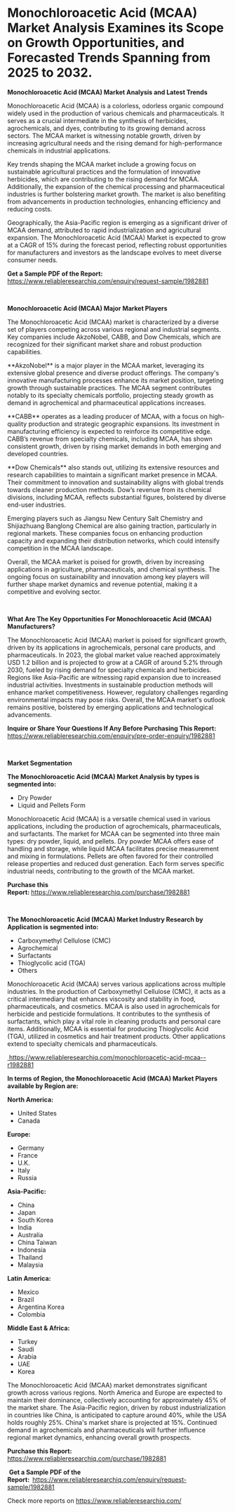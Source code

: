 <p><h1>Monochloroacetic Acid (MCAA) Market Analysis Examines its Scope on Growth Opportunities, and Forecasted Trends Spanning from 2025 to 2032.</h1></p><p><strong>Monochloroacetic Acid (MCAA) Market Analysis and Latest Trends</strong></p>
<p><p>Monochloroacetic Acid (MCAA) is a colorless, odorless organic compound widely used in the production of various chemicals and pharmaceuticals. It serves as a crucial intermediate in the synthesis of herbicides, agrochemicals, and dyes, contributing to its growing demand across sectors. The MCAA market is witnessing notable growth, driven by increasing agricultural needs and the rising demand for high-performance chemicals in industrial applications. </p><p>Key trends shaping the MCAA market include a growing focus on sustainable agricultural practices and the formulation of innovative herbicides, which are contributing to the rising demand for MCAA. Additionally, the expansion of the chemical processing and pharmaceutical industries is further bolstering market growth. The market is also benefiting from advancements in production technologies, enhancing efficiency and reducing costs.</p><p>Geographically, the Asia-Pacific region is emerging as a significant driver of MCAA demand, attributed to rapid industrialization and agricultural expansion. The Monochloroacetic Acid (MCAA) Market is expected to grow at a CAGR of 15% during the forecast period, reflecting robust opportunities for manufacturers and investors as the landscape evolves to meet diverse consumer needs.</p></p>
<p><strong>Get a Sample PDF of the Report:&nbsp;</strong> <a href="https://www.reliableresearchiq.com/enquiry/request-sample/1982881?utm_campaign=123&utm_medium=2&utm_source=Github&utm_content=ia&utm_term=05022025&utm_id=monochloroacetic-acid-mcaa">https://www.reliableresearchiq.com/enquiry/request-sample/1982881</a></p>
<p>&nbsp;</p>
<p><strong>Monochloroacetic Acid (MCAA) Major Market Players</strong></p>
<p><p>The Monochloroacetic Acid (MCAA) market is characterized by a diverse set of players competing across various regional and industrial segments. Key companies include AkzoNobel, CABB, and Dow Chemicals, which are recognized for their significant market share and robust production capabilities.</p><p>**AkzoNobel** is a major player in the MCAA market, leveraging its extensive global presence and diverse product offerings. The company's innovative manufacturing processes enhance its market position, targeting growth through sustainable practices. The MCAA segment contributes notably to its specialty chemicals portfolio, projecting steady growth as demand in agrochemical and pharmaceutical applications increases.</p><p>**CABB** operates as a leading producer of MCAA, with a focus on high-quality production and strategic geographic expansions. Its investment in manufacturing efficiency is expected to reinforce its competitive edge. CABB’s revenue from specialty chemicals, including MCAA, has shown consistent growth, driven by rising market demands in both emerging and developed countries.</p><p>**Dow Chemicals** also stands out, utilizing its extensive resources and research capabilities to maintain a significant market presence in MCAA. Their commitment to innovation and sustainability aligns with global trends towards cleaner production methods. Dow’s revenue from its chemical divisions, including MCAA, reflects substantial figures, bolstered by diverse end-user industries.</p><p>Emerging players such as Jiangsu New Century Salt Chemistry and Shijiazhuang Banglong Chemical are also gaining traction, particularly in regional markets. These companies focus on enhancing production capacity and expanding their distribution networks, which could intensify competition in the MCAA landscape.</p><p>Overall, the MCAA market is poised for growth, driven by increasing applications in agriculture, pharmaceuticals, and chemical synthesis. The ongoing focus on sustainability and innovation among key players will further shape market dynamics and revenue potential, making it a competitive and evolving sector.</p></p>
<p>&nbsp;</p>
<p><strong>What Are The Key Opportunities For Monochloroacetic Acid (MCAA) Manufacturers?</strong></p>
<p><p>The Monochloroacetic Acid (MCAA) market is poised for significant growth, driven by its applications in agrochemicals, personal care products, and pharmaceuticals. In 2023, the global market value reached approximately USD 1.2 billion and is projected to grow at a CAGR of around 5.2% through 2030, fueled by rising demand for specialty chemicals and herbicides. Regions like Asia-Pacific are witnessing rapid expansion due to increased industrial activities. Investments in sustainable production methods will enhance market competitiveness. However, regulatory challenges regarding environmental impacts may pose risks. Overall, the MCAA market's outlook remains positive, bolstered by emerging applications and technological advancements.</p></p>
<p><strong>Inquire or Share Your Questions If Any Before Purchasing This Report:</strong> <a href="https://www.reliableresearchiq.com/enquiry/pre-order-enquiry/1982881?utm_campaign=123&utm_medium=2&utm_source=Github&utm_content=ia&utm_term=05022025&utm_id=monochloroacetic-acid-mcaa">https://www.reliableresearchiq.com/enquiry/pre-order-enquiry/1982881</a></p>
<p>&nbsp;</p>
<p><strong>Market Segmentation</strong></p>
<p><strong>The Monochloroacetic Acid (MCAA) Market Analysis by types is segmented into:</strong></p>
<p><ul><li>Dry Powder</li><li>Liquid and Pellets Form</li></ul></p>
<p><p>Monochloroacetic Acid (MCAA) is a versatile chemical used in various applications, including the production of agrochemicals, pharmaceuticals, and surfactants. The market for MCAA can be segmented into three main types: dry powder, liquid, and pellets. Dry powder MCAA offers ease of handling and storage, while liquid MCAA facilitates precise measurement and mixing in formulations. Pellets are often favored for their controlled release properties and reduced dust generation. Each form serves specific industrial needs, contributing to the growth of the MCAA market.</p></p>
<p><strong>Purchase this Report:&nbsp;</strong><a href="https://www.reliableresearchiq.com/purchase/1982881?utm_campaign=123&utm_medium=2&utm_source=Github&utm_content=ia&utm_term=05022025&utm_id=monochloroacetic-acid-mcaa">https://www.reliableresearchiq.com/purchase/1982881</a></p>
<p>&nbsp;</p>
<p><strong>The Monochloroacetic Acid (MCAA) Market Industry Research by Application is segmented into:</strong></p>
<p><ul><li>Carboxymethyl Cellulose (CMC)</li><li>Agrochemical</li><li>Surfactants</li><li>Thioglycolic acid (TGA)</li><li>Others</li></ul></p>
<p><p>Monochloroacetic Acid (MCAA) serves various applications across multiple industries. In the production of Carboxymethyl Cellulose (CMC), it acts as a critical intermediary that enhances viscosity and stability in food, pharmaceuticals, and cosmetics. MCAA is also used in agrochemicals for herbicide and pesticide formulations. It contributes to the synthesis of surfactants, which play a vital role in cleaning products and personal care items. Additionally, MCAA is essential for producing Thioglycolic Acid (TGA), utilized in cosmetics and hair treatment products. Other applications extend to specialty chemicals and pharmaceuticals.</p></p>
<p><a href="https://www.reliableresearchiq.com/monochloroacetic-acid-mcaa--r1982881?utm_campaign=123&utm_medium=2&utm_source=Github&utm_content=ia&utm_term=05022025&utm_id=monochloroacetic-acid-mcaa">&nbsp;https://www.reliableresearchiq.com/monochloroacetic-acid-mcaa--r1982881</a></p>
<p><strong>In terms of Region, the Monochloroacetic Acid (MCAA) Market Players available by Region are:</strong></p>
<p>
    <p> <strong> North America: </strong>
        <ul>
            <li>United States</li>
            <li>Canada</li>
        </ul>
        </p> 
    <p> <strong> Europe: </strong>
        <ul>
            <li>Germany</li>
            <li>France</li>
            <li>U.K.</li>
            <li>Italy</li>
            <li>Russia</li>
        </ul>
        </p> 
    <p> <strong> Asia-Pacific: </strong>
        <ul>
            <li>China</li>
            <li>Japan</li>
            <li>South Korea</li>
            <li>India</li>
            <li>Australia</li>
            <li>China Taiwan</li>
            <li>Indonesia</li>
            <li>Thailand</li>
            <li>Malaysia</li>
        </ul>
        </p> 
    <p> <strong> Latin America: </strong>
        <ul>
            <li>Mexico</li>
            <li>Brazil</li>
            <li>Argentina Korea</li>
            <li>Colombia</li>
        </ul>
        </p> 
    <p> <strong> Middle East & Africa: </strong>
        <ul>
            <li>Turkey</li>
            <li>Saudi</li>
            <li>Arabia</li>
            <li>UAE</li>
            <li>Korea</li>
        </ul>
    </p>
    </p>
<p><p>The Monochloroacetic Acid (MCAA) market demonstrates significant growth across various regions. North America and Europe are expected to maintain their dominance, collectively accounting for approximately 45% of the market share. The Asia-Pacific region, driven by robust industrialization in countries like China, is anticipated to capture around 40%, while the USA holds roughly 25%. China's market share is projected at 15%. Continued demand in agrochemicals and pharmaceuticals will further influence regional market dynamics, enhancing overall growth prospects.</p></p>
<p><strong>Purchase this Report: </strong><a href="https://www.reliableresearchiq.com/purchase/1982881?utm_campaign=123&utm_medium=2&utm_source=Github&utm_content=ia&utm_term=05022025&utm_id=monochloroacetic-acid-mcaa">https://www.reliableresearchiq.com/purchase/1982881</a></p>
<p>&nbsp;<strong>Get a Sample PDF of the Report:&nbsp;&nbsp;</strong><a href="https://www.reliableresearchiq.com/enquiry/request-sample/1982881?utm_campaign=123&utm_medium=2&utm_source=Github&utm_content=ia&utm_term=05022025&utm_id=monochloroacetic-acid-mcaa">https://www.reliableresearchiq.com/enquiry/request-sample/1982881</a></p>
<p><strong></strong></p>
<p>Check more reports on <a href="https://www.reliableresearchiq.com/?utm_campaign=123&utm_medium=2&utm_source=Github&utm_content=ia&utm_term=05022025&utm_id=monochloroacetic-acid-mcaa">https://www.reliableresearchiq.com/</a></p>